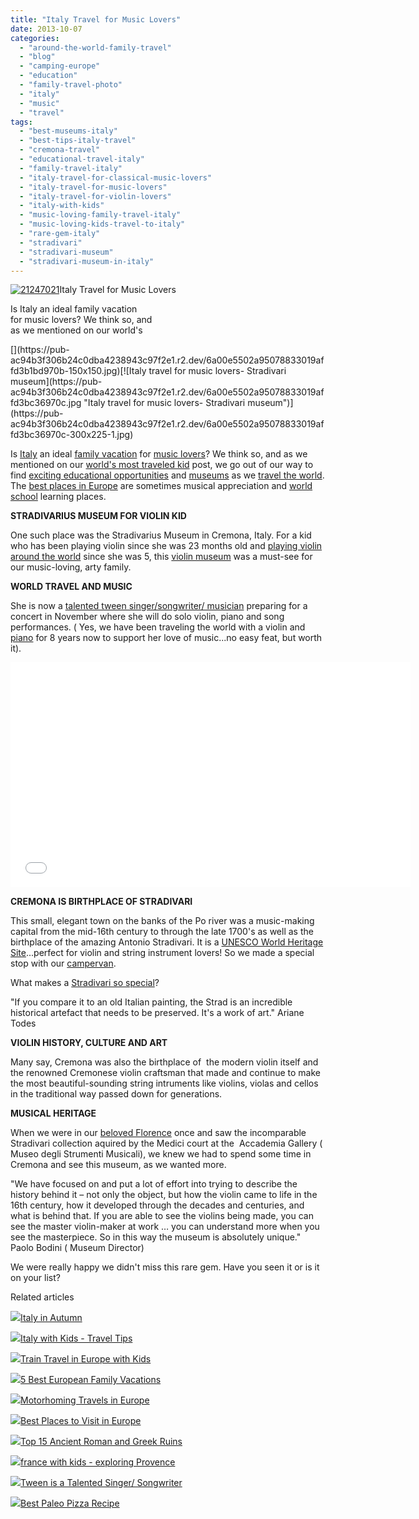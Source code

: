 ```yaml
---
title: "Italy Travel for Music Lovers"
date: 2013-10-07
categories: 
  - "around-the-world-family-travel"
  - "blog"
  - "camping-europe"
  - "education"
  - "family-travel-photo"
  - "italy"
  - "music"
  - "travel"
tags: 
  - "best-museums-italy"
  - "best-tips-italy-travel"
  - "cremona-travel"
  - "educational-travel-italy"
  - "family-travel-italy"
  - "italy-travel-for-classical-music-lovers"
  - "italy-travel-for-music-lovers"
  - "italy-travel-for-violin-lovers"
  - "italy-with-kids"
  - "music-loving-family-travel-italy"
  - "music-loving-kids-travel-to-italy"
  - "rare-gem-italy"
  - "stradivari"
  - "stradivari-museum"
  - "stradivari-museum-in-italy"
---
```


 [![21247021](https://pub-ac94b3f306b24c0dba4238943c97f2e1.r2.dev/6a00e5502a95078833019affd3b1bd970b.jpg "21247021")](https://pub-ac94b3f306b24c0dba4238943c97f2e1.r2.dev/6a00e5502a95078833019affd3b1bd970b.jpg)Italy Travel for Music Lovers

Is Italy an ideal family vacation  
for music lovers? We think so, and  
as we mentioned on our world's

<!--more--> [](https://pub-ac94b3f306b24c0dba4238943c97f2e1.r2.dev/6a00e5502a95078833019affd3b1bd970b-150x150.jpg)[![Italy travel for music lovers- Stradivari museum](https://pub-ac94b3f306b24c0dba4238943c97f2e1.r2.dev/6a00e5502a95078833019affd3bc36970c.jpg "Italy travel for music lovers- Stradivari museum")](https://pub-ac94b3f306b24c0dba4238943c97f2e1.r2.dev/6a00e5502a95078833019affd3bc36970c-300x225-1.jpg)  
  
Is [Italy](http://soultravelers3new.local/italy/ "Italy travel archives") an ideal [family vacation](http://soultravelers3new.local/2012/02/5-best-european-family-vacations.html "family vacation") for [music lovers](http://soultravelers3new.local/2012/10/italy-dont-miss-romantic-verona-and-the-opera-.html "verona opera for music lovers italy")? We think so, and as we mentioned on our [world's most traveled kid](http://soultravelers3new.local/2013/09/the-most-well-traveled-child-in-the-whole-world.html "world's most traveled kid") post, we go out of our way to find [exciting educational opportunities](http://soultravelers3new.local/2010/04/family-travel-homeschool-education-global-students-lifestyle-design-location-independent-4hww-around.html "travel education homeschool") and [museums](http://soultravelers3new.local/2010/08/10-tips-for-travel-tours-museums-with-kids-family-friendly-travel-advice-information-help-education.html "museum tips kids") as we [travel the world](http://soultravelers3new.local/2009/04/how-to-travel-the-world-as-a-digital-nomad-family.html "travel the world"). The [best places in Europe](http://soultravelers3new.local/2013/09/best-places-to-visit-in-europe.html "best places in europe") are sometimes musical appreciation and [world school](http://soultravelers3new.local/2013/01/world-school-education-at-its-best-.html "world school best education") learning places.  
  
**STRADIVARIUS MUSEUM FOR VIOLIN KID**  
  
One such place was the Stradivarius Museum in Cremona, Italy. For a kid who has been playing violin since she was 23 months old and [playing violin around the world](http://soultravelers3new.local/2011/08/kid-playing-violin-around-the-world.html "kid playing violin around the world") since she was 5, this [violin museum](http://www.museodelviolino.org/ "violin museum in Italy") was a must-see for our music-loving, arty family.  
  
**WORLD TRAVEL AND MUSIC**  
  
She is now a [talented tween singer/songwriter/ musician](http://soultravelers3new.local/2013/09/tween-is-a-talented-singer-songwriter.html "talented teen singer songwriter") preparing for a concert in November where she will do solo violin, piano and song performances. ( Yes, we have been traveling the world with a violin and [piano](http://www.youtube.com/watch?v=0Ar90wOnWnM "PIANO VIA WEBCAM LESSONS ACROSS CONTINENTS") for 8 years now to support her love of music...no easy feat, but worth it).  
  

<iframe src="//www.youtube.com/embed/wn9rDTZj-m4?rel=0" frameborder="0" height="360" width="640"></iframe>

  
  
**CREMONA IS BIRTHPLACE OF STRADIVARI**  
  
This small, elegant town on the banks of the Po river was a music-making capital from the mid-16th century to through the late 1700's as well as the birthplace of the amazing Antonio Stradivari. It is a [UNESCO World Heritage Site](http://www.unesco.org/culture/ich/RL/00719 "Unesco site violin ")...perfect for violin and string instrument lovers! So we made a special stop with our [campervan](http://soultravelers3new.local/2012/07/travelling-traveling-around-europe-in-a-campervan.html "camper van around europe travel").  
  
What makes a [Stradivari so special](http://www.bbc.co.uk/news/entertainment-arts-13856203 "what makes a stradivari so special")?  
  
"If you compare it to an old Italian painting, the Strad is an incredible historical artefact that needs to be preserved. It's a work of art." Ariane Todes  
  
**VIOLIN HISTORY, CULTURE AND ART**  
  
Many say, Cremona was also the birthplace of  the modern violin itself and the renowned Cremonese violin craftsman that made and continue to make the most beautiful-sounding string intruments like violins, violas and cellos in the traditional way passed down for generations.  
  
**MUSICAL HERITAGE**  
  
When we were in our [beloved Florence](http://soultravelers3new.local/2008/03/more-fabulous-f.html "fabulous florence travel tips") once and saw the incomparable Stradivari collection aquired by the Medici court at the  Accademia Gallery ( Museo degli Strumenti Musicali), we knew we had to spend some time in Cremona and see this museum, as we wanted more.  
  
"We have focused on and put a lot of effort into trying to describe the history behind it – not only the object, but how the violin came to life in the 16th century, how it developed through the decades and centuries, and what is behind that. If you are able to see the violins being made, you can see the master violin-maker at work … you can understand more when you see the masterpiece. So in this way the museum is absolutely unique." Paolo Bodini ( Museum Director)  
  
We were really happy we didn't miss this rare gem. Have you seen it or is it on your list?  
  

Related articles

[![](http://i.zemanta.com/107757927_80_80.jpg)](http://soultravelers3new.local/2012/08/italy-in-autumn.html)[Italy in Autumn](http://soultravelers3new.local/2012/08/italy-in-autumn.html)

[![](http://i.zemanta.com/155738631_80_80.jpg)](http://soultravelers3new.local/2013/03/italy-with-kids-travel-tips.html)[Italy with Kids - Travel Tips](http://soultravelers3new.local/2013/03/italy-with-kids-travel-tips.html)

[![](http://i.zemanta.com/172468718_80_80.jpg)](http://soultravelers3new.local/2013/05/train-travel-in-europe-with-kids.html)[Train Travel in Europe with Kids](http://soultravelers3new.local/2013/05/train-travel-in-europe-with-kids.html)

[![](http://i.zemanta.com/noimg_49_80_80.jpg)](http://soultravelers3new.local/2012/02/5-best-european-family-vacations.html)[5 Best European Family Vacations](http://soultravelers3new.local/2012/02/5-best-european-family-vacations.html)

[![](http://i.zemanta.com/92625350_80_80.jpg)](http://soultravelers3new.local/2012/06/motorhoming-travels-in-europe-.html)[Motorhoming Travels in Europe](http://soultravelers3new.local/2012/06/motorhoming-travels-in-europe-.html)

[![](http://i.zemanta.com/201763828_80_80.jpg)](http://soultravelers3new.local/2013/09/best-places-to-visit-in-europe.html)[Best Places to Visit in Europe](http://soultravelers3new.local/2013/09/best-places-to-visit-in-europe.html)

[![](http://i.zemanta.com/151690941_80_80.jpg)](http://soultravelers3new.local/2013/03/best-places-to-visit-ancient-roman-and-greek-ruins.html)[Top 15 Ancient Roman and Greek Ruins](http://soultravelers3new.local/2013/03/best-places-to-visit-ancient-roman-and-greek-ruins.html)

[![](http://i.zemanta.com/96768045_80_80.jpg)](http://soultravelers3new.local/2012/06/france-with-kids-exploring-provence.html)[france with kids - exploring Provence](http://soultravelers3new.local/2012/06/france-with-kids-exploring-provence.html)

[![](http://i.zemanta.com/203013559_80_80.jpg)](http://soultravelers3new.local/2013/09/tween-is-a-talented-singer-songwriter.html)[Tween is a Talented Singer/ Songwriter](http://soultravelers3new.local/2013/09/tween-is-a-talented-singer-songwriter.html)

[![](http://i.zemanta.com/184236160_80_80.jpg)](http://soultravelers3new.local/2013/07/best-paleo-pizza-recipe.html)[Best Paleo Pizza Recipe](http://soultravelers3new.local/2013/07/best-paleo-pizza-recipe.html)

